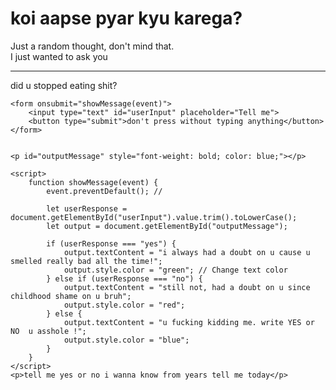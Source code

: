 <!DOCTYPE html>
<html>
<head>
    <title>Hey, I wanna ask you something</title>
</head>
<body>
    <h1>koi aapse pyar kyu karega?</h1>
    <p>Just a random thought, don't mind that.<br> I just wanted to ask you <hr> did u stopped eating shit?</p>

    <form onsubmit="showMessage(event)">
        <input type="text" id="userInput" placeholder="Tell me">
        <button type="submit">don't press without typing anything</button>
    </form>

    
    <p id="outputMessage" style="font-weight: bold; color: blue;"></p>

    <script>
        function showMessage(event) {
            event.preventDefault(); // 

            let userResponse = document.getElementById("userInput").value.trim().toLowerCase();
            let output = document.getElementById("outputMessage");

            if (userResponse === "yes") {
                output.textContent = "i always had a doubt on u cause u smelled really bad all the time!";
                output.style.color = "green"; // Change text color
            } else if (userResponse === "no") {
                output.textContent = "still not, had a doubt on u since childhood shame on u bruh";
                output.style.color = "red";
            } else {
                output.textContent = "u fucking kidding me. write YES or NO  u asshole !";
                output.style.color = "blue";
            }
        }
    </script>
    <p>tell me yes or no i wanna know from years tell me today</p>
</body>
</html>
